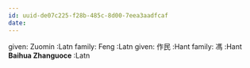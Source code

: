 ```yaml
---
id: uuid-de07c225-f28b-485c-8d00-7eea3aadfcaf
date: 
---
```


given: Zuomin  :Latn
family: Feng :Latn
given: 作民 :Hant
family: 馮 :Hant
**Baihua Zhanguoce** :Latn
